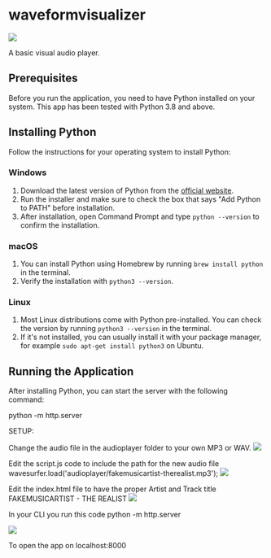 # waveformvisualizer
<img src="https://i.imgur.com/BB2F5rT_d.webp?maxwidth=760&fidelity=grand" />

A basic visual audio player.

## Prerequisites

Before you run the application, you need to have Python installed on your system. This app has been tested with Python 3.8 and above.

## Installing Python

Follow the instructions for your operating system to install Python:

### Windows

1. Download the latest version of Python from the [official website](https://www.python.org/downloads/windows/).
2. Run the installer and make sure to check the box that says "Add Python to PATH" before installation.
3. After installation, open Command Prompt and type `python --version` to confirm the installation.

### macOS

1. You can install Python using Homebrew by running `brew install python` in the terminal.
2. Verify the installation with `python3 --version`.

### Linux

1. Most Linux distributions come with Python pre-installed. You can check the version by running `python3 --version` in the terminal.
2. If it's not installed, you can usually install it with your package manager, for example `sudo apt-get install python3` on Ubuntu.

## Running the Application

After installing Python, you can start the server with the following command:

python -m http.server


SETUP: 

Change the audio file in the audioplayer folder to your own MP3 or WAV.
<img src="https://i.imgur.com/yNL18ap_d.webp?maxwidth=760&fidelity=grand" />

Edit the script.js code to include the path for the new audio file
wavesurfer.load('audioplayer/fakemusicartist-therealist.mp3');
<img src="https://i.imgur.com/vcuu6cS.png" />

Edit the index.html file to have the proper Artist and Track title
<span id="trackArtist">FAKEMUSICARTIST</span> - <span id="trackTitle">THE REALIST</span>
<img src="https://i.imgur.com/TzXiqX5.png" />

In your CLI you run this code
python -m http.server

<img src="https://i.imgur.com/NJRptgy.png" />

To open the app on localhost:8000 

